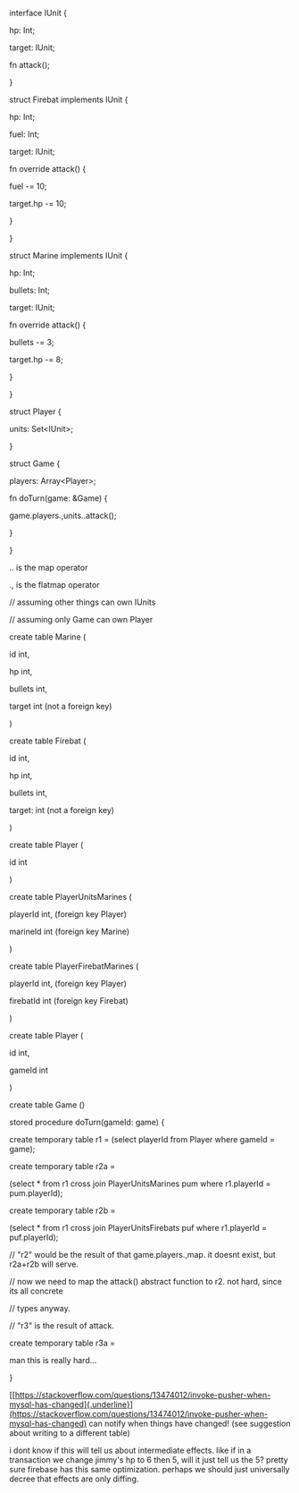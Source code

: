 interface IUnit {

hp: Int;

target: IUnit;

fn attack();

}

struct Firebat implements IUnit {

hp: Int;

fuel: Int;

target: IUnit;

fn override attack() {

fuel -= 10;

target.hp -= 10;

}

}

struct Marine implements IUnit {

hp: Int;

bullets: Int;

target: IUnit;

fn override attack() {

bullets -= 3;

target.hp -= 8;

}

}

struct Player {

units: Set\<IUnit\>;

}

struct Game {

players: Array\<Player\>;

fn doTurn(game: &Game) {

game.players.,units..attack();

}

}

.. is the map operator

., is the flatmap operator

// assuming other things can own IUnits

// assuming only Game can own Player

create table Marine (

id int,

hp int,

bullets int,

target int (not a foreign key)

)

create table Firebat (

id int,

hp int,

bullets int,

target: int (not a foreign key)

)

create table Player (

id int

)

create table PlayerUnitsMarines (

playerId int, (foreign key Player)

marineId int (foreign key Marine)

)

create table PlayerFirebatMarines (

playerId int, (foreign key Player)

firebatId int (foreign key Firebat)

)

create table Player (

id int,

gameId int

)

create table Game ()

stored procedure doTurn(gameId: game) {

create temporary table r1 = (select playerId from Player where gameId =
game);

create temporary table r2a =

(select \* from r1 cross join PlayerUnitsMarines pum where r1.playerId =
pum.playerId);

create temporary table r2b =

(select \* from r1 cross join PlayerUnitsFirebats puf where r1.playerId
= puf.playerId);

// "r2" would be the result of that game.players.,map. it doesnt exist,
but r2a+r2b will serve.

// now we need to map the attack() abstract function to r2. not hard,
since its all concrete

// types anyway.

// "r3" is the result of attack.

create temporary table r3a =

man this is really hard...

}

[[https://stackoverflow.com/questions/13474012/invoke-pusher-when-mysql-has-changed]{.underline}](https://stackoverflow.com/questions/13474012/invoke-pusher-when-mysql-has-changed)
can notify when things have changed! (see suggestion about writing to a
different table)

i dont know if this will tell us about intermediate effects. like if in
a transaction we change jimmy's hp to 6 then 5, will it just tell us the
5? pretty sure firebase has this same optimization. perhaps we should
just universally decree that effects are only diffing.
